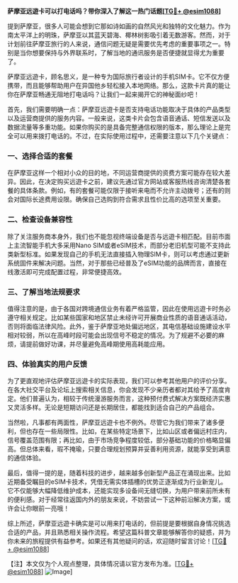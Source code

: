 **萨摩亚远遊卡可以打电话吗？带你深入了解这一热门话题[[TG💪+ @esim1088](https://t.me/s/esim1088)]**

提到萨摩亚，很多人可能会想到它那如诗如画的自然风光和独特的文化魅力。作为南太平洋上的明珠，萨摩亚以其蓝天碧海、椰林树影吸引着无数游客。然而，对于计划前往萨摩亚旅行的人来说，通信问题无疑是需要优先考虑的重要事项之一。特别是当你想要保持与外界联系时，了解当地的通讯服务是否便捷就显得尤为重要了。

萨摩亚远遊卡，顾名思义，是一种专为国际旅行者设计的手机SIM卡。它不仅方便携带，而且能够帮助用户在异国他乡轻松接入本地网络。那么，这款卡片真的能让你在萨摩亚畅通无阻地打电话吗？让我们一起来揭开它的神秘面纱吧！

首先，我们需要明确一点：萨摩亚远遊卡是否支持电话功能取决于具体的产品类型以及运营商提供的服务内容。一般来说，这类卡片会包含语音通话、短信发送以及数据流量等多重功能。如果你购买的是具备完整通信权限的版本，那么理论上是完全可以用来拨打电话的。不过，在实际使用过程中，还需要注意以下几个关键点：

### 一、选择合适的套餐

在萨摩亚这样一个相对小众的目的地，不同运营商提供的资费方案可能存在较大差异。因此，在决定购买远遊卡之前，建议先通过官方网站或客服热线咨询清楚各套餐的具体条款。例如，有的套餐可能仅限于接听来电而不允许主动拨号；还有的则会对国际长途费用设限。确保自己选购到符合需求且性价比高的选项至关重要。

### 二、检查设备兼容性

除了关注服务商本身外，我们也不能忽视终端设备是否与远遊卡相匹配。目前市面上主流智能手机大多采用Nano SIM或者eSIM技术，而部分老旧机型可能不支持此类新型标准。如果发现自己的手机无法直接插入物理SIM卡，则可以考虑通过更新系统固件来解决问题。当然，对于那些已经普及了eSIM功能的品牌而言，直接在线激活即可完成配置过程，非常便捷高效。

### 三、了解当地法规要求

值得注意的是，由于各国对跨境通信业务有着严格监管，因此在使用远遊卡时务必遵守相关规定。比如某些国家和地区禁止未经许可开展商业性质的语音通话活动，否则将面临法律风险。此外，鉴于萨摩亚地处偏远地区，其电信基础设施建设水平相对较弱，所以在高峰时段可能会出现信号不稳定的情况。为了规避不必要的麻烦，请提前做好功课，并尽量避免高峰期使用高耗能应用。

### 四、体验真实的用户反馈

为了更直观地评估萨摩亚远遊卡的实际表现，我们可以参考其他用户的评价分享。在各大社交平台及论坛上搜索相关信息，你会发现不少亲历者都对其给予了高度肯定。他们普遍认为，相较于传统漫游服务而言，这种预付费式解决方案既经济实惠又灵活多样。无论是短期访问还是长期居住，都能找到适合自己的产品组合。

当然啦，凡事都有两面性，萨摩亚远遊卡也不例外。尽管它为我们带来了诸多便利，但也存在一些局限性。比如，在某些特定场景下，比如山区或者偏远村庄内，信号覆盖范围有限；再比如，由于市场竞争程度较低，部分基础功能的价格略显偏高。但总体来看，瑕不掩瑜，只要合理规划预算并妥善利用资源，就能享受到满意的通信体验。

最后，值得一提的是，随着科技的进步，越来越多创新型产品正在涌现出来。比如近期备受瞩目的eSIM卡技术，凭借无需实体插槽的优势正逐渐成为行业新宠儿。它不仅能够大幅降低维护成本，还能实现多设备间无缝切换，为用户带来前所未有的便利感。对于经常往返国内外的朋友来说，不妨尝试一下这种前沿解决方案，或许会让你眼前一亮哦！

综上所述，萨摩亚远遊卡确实是可以用来打电话的，但前提是要根据自身情况挑选合适的产品，并且熟悉相关操作流程。希望这篇科普文章能够解答你的疑惑，并为你未来的旅程提供有益参考。如果还有其他疑问的话，欢迎随时留言讨论！[[TG💪+ @esim1088](https://t.me/s/esim1088)]

【注】本文仅为个人观点整理，具体情况请以官方发布为准。[[TG💪+ @esim1088](https://t.me/s/esim1088)] ![Image](https://i.postimg.cc/4NQfJmqS/Snipaste-2025-05-13-00-14-12.png)]